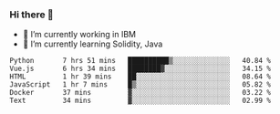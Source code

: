 ### Hi there 👋

<!--
**mathcodeman/mathcodeman** is a ✨ _special_ ✨ repository because its `README.md` (this file) appears on your GitHub profile.

Here are some ideas to get you started:

- 🔭 I’m currently working on ...
- 🌱 I’m currently learning ...
- 👯 I’m looking to collaborate on ...
- 🤔 I’m looking for help with ...
- 💬 Ask me about ...
- 📫 How to reach me: ...
- 😄 Pronouns: ...
- ⚡ Fun fact: ...
-->

- 🔭 I’m currently working in IBM
- 🌱 I’m currently learning Solidity, Java

<!--START_SECTION:waka-->

```text
Python       7 hrs 51 mins   ██████████▒░░░░░░░░░░░░░░   40.84 %
Vue.js       6 hrs 34 mins   ████████▓░░░░░░░░░░░░░░░░   34.15 %
HTML         1 hr 39 mins    ██░░░░░░░░░░░░░░░░░░░░░░░   08.64 %
JavaScript   1 hr 7 mins     █▒░░░░░░░░░░░░░░░░░░░░░░░   05.82 %
Docker       37 mins         ▓░░░░░░░░░░░░░░░░░░░░░░░░   03.22 %
Text         34 mins         ▓░░░░░░░░░░░░░░░░░░░░░░░░   02.99 %
```

<!--END_SECTION:waka-->
